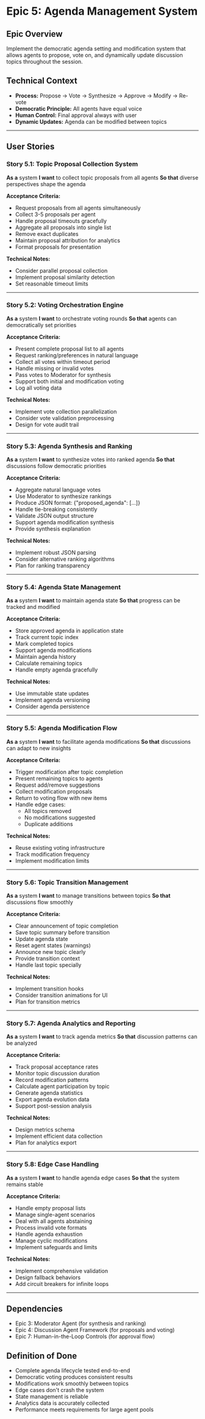 # Epic 5: Agenda Management System

## Epic Overview

Implement the democratic agenda setting and modification system that allows agents to propose, vote on, and dynamically update discussion topics throughout the session.

## Technical Context

- **Process:** Propose → Vote → Synthesize → Approve → Modify → Re-vote
- **Democratic Principle:** All agents have equal voice
- **Human Control:** Final approval always with user
- **Dynamic Updates:** Agenda can be modified between topics

---

## User Stories

### Story 5.1: Topic Proposal Collection System

**As a** system
**I want** to collect topic proposals from all agents
**So that** diverse perspectives shape the agenda

**Acceptance Criteria:**

- Request proposals from all agents simultaneously
- Collect 3-5 proposals per agent
- Handle proposal timeouts gracefully
- Aggregate all proposals into single list
- Remove exact duplicates
- Maintain proposal attribution for analytics
- Format proposals for presentation

**Technical Notes:**

- Consider parallel proposal collection
- Implement proposal similarity detection
- Set reasonable timeout limits

---

### Story 5.2: Voting Orchestration Engine

**As a** system
**I want** to orchestrate voting rounds
**So that** agents can democratically set priorities

**Acceptance Criteria:**

- Present complete proposal list to all agents
- Request ranking/preferences in natural language
- Collect all votes within timeout period
- Handle missing or invalid votes
- Pass votes to Moderator for synthesis
- Support both initial and modification voting
- Log all voting data

**Technical Notes:**

- Implement vote collection parallelization
- Consider vote validation preprocessing
- Design for vote audit trail

---

### Story 5.3: Agenda Synthesis and Ranking

**As a** system
**I want** to synthesize votes into ranked agenda
**So that** discussions follow democratic priorities

**Acceptance Criteria:**

- Aggregate natural language votes
- Use Moderator to synthesize rankings
- Produce JSON format: {"proposed_agenda": [...]}
- Handle tie-breaking consistently
- Validate JSON output structure
- Support agenda modification synthesis
- Provide synthesis explanation

**Technical Notes:**

- Implement robust JSON parsing
- Consider alternative ranking algorithms
- Plan for ranking transparency

---

### Story 5.4: Agenda State Management

**As a** system
**I want** to maintain agenda state
**So that** progress can be tracked and modified

**Acceptance Criteria:**

- Store approved agenda in application state
- Track current topic index
- Mark completed topics
- Support agenda modifications
- Maintain agenda history
- Calculate remaining topics
- Handle empty agenda gracefully

**Technical Notes:**

- Use immutable state updates
- Implement agenda versioning
- Consider agenda persistence

---

### Story 5.5: Agenda Modification Flow

**As a** system
**I want** to facilitate agenda modifications
**So that** discussions can adapt to new insights

**Acceptance Criteria:**

- Trigger modification after topic completion
- Present remaining topics to agents
- Request add/remove suggestions
- Collect modification proposals
- Return to voting flow with new items
- Handle edge cases:
  - All topics removed
  - No modifications suggested
  - Duplicate additions

**Technical Notes:**

- Reuse existing voting infrastructure
- Track modification frequency
- Implement modification limits

---

### Story 5.6: Topic Transition Management

**As a** system
**I want** to manage transitions between topics
**So that** discussions flow smoothly

**Acceptance Criteria:**

- Clear announcement of topic completion
- Save topic summary before transition
- Update agenda state
- Reset agent states (warnings)
- Announce new topic clearly
- Provide transition context
- Handle last topic specially

**Technical Notes:**

- Implement transition hooks
- Consider transition animations for UI
- Plan for transition metrics

---

### Story 5.7: Agenda Analytics and Reporting

**As a** system
**I want** to track agenda metrics
**So that** discussion patterns can be analyzed

**Acceptance Criteria:**

- Track proposal acceptance rates
- Monitor topic discussion duration
- Record modification patterns
- Calculate agent participation by topic
- Generate agenda statistics
- Export agenda evolution data
- Support post-session analysis

**Technical Notes:**

- Design metrics schema
- Implement efficient data collection
- Plan for analytics export

---

### Story 5.8: Edge Case Handling

**As a** system
**I want** to handle agenda edge cases
**So that** the system remains stable

**Acceptance Criteria:**

- Handle empty proposal lists
- Manage single-agent scenarios
- Deal with all agents abstaining
- Process invalid vote formats
- Handle agenda exhaustion
- Manage cyclic modifications
- Implement safeguards and limits

**Technical Notes:**

- Implement comprehensive validation
- Design fallback behaviors
- Add circuit breakers for infinite loops

---

## Dependencies

- Epic 3: Moderator Agent (for synthesis and ranking)
- Epic 4: Discussion Agent Framework (for proposals and voting)
- Epic 7: Human-in-the-Loop Controls (for approval flow)

## Definition of Done

- Complete agenda lifecycle tested end-to-end
- Democratic voting produces consistent results
- Modifications work smoothly between topics
- Edge cases don't crash the system
- State management is reliable
- Analytics data is accurately collected
- Performance meets requirements for large agent pools
